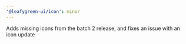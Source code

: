```yaml
---
'@leafygreen-ui/icon': minor
---
```


Adds missing icons from the batch 2 release, and fixes an issue with an icon update
